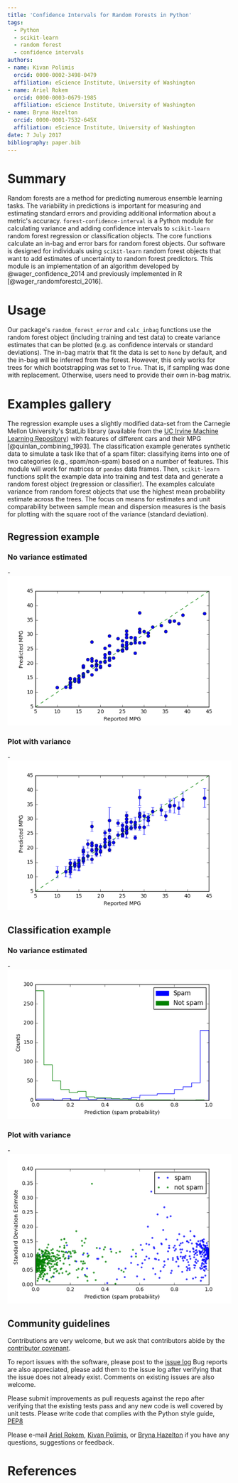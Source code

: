 ```yaml
---
title: 'Confidence Intervals for Random Forests in Python'
tags:
  - Python
  - scikit-learn
  - random forest
  - confidence intervals
authors:
- name: Kivan Polimis
  orcid: 0000-0002-3498-0479
  affiliation: eScience Institute, University of Washington
- name: Ariel Rokem
  orcid: 0000-0003-0679-1985
  affiliation: eScience Institute, University of Washington
- name: Bryna Hazelton
  orcid: 0000-0001-7532-645X
  affiliation: eScience Institute, University of Washington
date: 7 July 2017
bibliography: paper.bib
---
```


# Summary
Random forests are a method for predicting numerous ensemble learning tasks. The variability in predictions is important for measuring and estimating standard errors and providing additional information about a metric's accuracy. `forest-confidence-interval` is a Python module for calculating variance and adding confidence intervals to `scikit-learn` random forest regression or classification objects. The core functions calculate an in-bag and error bars for random forest objects. Our software is designed for individuals using `scikit-learn` random forest objects that want to add estimates of uncertainty to random forest predictors. This module is an implementation of an algorithm developed by @wager_confidence_2014 and previously implemented in R [@wager_randomforestci_2016].

# Usage
Our package's `random_forest_error` and `calc_inbag` functions use the random forest object (including training and test data) to create variance estimates that can be plotted (e.g. as confidence intervals or standard deviations). The in-bag matrix that fit the data is set to `None` by default, and the in-bag will be inferred from the forest. However, this only works for trees for which bootstrapping was set to `True`. That is, if sampling was done with replacement. Otherwise, users need to provide their own in-bag matrix.

# Examples gallery
The regression example uses a slightly modified data-set from the Carnegie Mellon University's StatLib library (available from the [UC Irvine Machine Learning Repository](https://archive.ics.uci.edu/ml/datasets/Auto+MPG)) with features of different cars and their MPG [@quinlan_combining_1993]. The classification example generates synthetic data to simulate a task like that of a spam filter: classifying items into one of two categories (e.g., spam/non-spam) based on a number of features. This module will work for matrices or `pandas` data frames. Then, `scikit-learn` functions split the example data into training and test data and generate a random forest object (regression or classifier). The examples calculate variance from random forest objects that use the highest mean probability estimate across the trees. The focus on means for estimates and unit comparability between sample mean and dispersion measures is the basis for plotting with the square root of the variance (standard deviation).

## Regression example

### No variance estimated
-![plot-mpg-no-variance](plot_mpg_no_variance.png)

### Plot with variance
-![plot-mpg-variance](plot_mpg.png)

## Classification example
### No variance estimated
-![plot-spam-no-variance](plot_spam_no_variance.png)

### Plot with variance
-![plot-spam](plot_spam.png)


## Community guidelines

Contributions are very welcome, but we ask that contributors abide by the [contributor covenant](http://contributor-covenant.org/version/1/4/).

To report issues with the software, please post to the
[issue log](https://github.com/scikit-learn-contrib/forest-confidence-interval/issues)
Bug reports are also appreciated, please add them to the issue log after
verifying that the issue does not already exist.
Comments on existing issues are also welcome.

Please submit improvements as pull requests against the repo after verifying
that the existing tests pass and any new code is well covered by unit tests.
Please write code that complies with the Python style guide,
[PEP8](https://www.python.org/dev/peps/pep-0008/)

Please e-mail [Ariel Rokem](mailto:arokem@gmail.com), [Kivan Polimis](mailto:kivan.polimis@gmail.com), or [Bryna Hazelton](mailto:brynah@phys.washington.edu ) if you have any questions, suggestions or feedback.

# References
